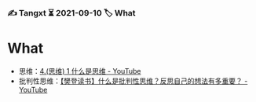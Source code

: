 ### ✍️ Tangxt ⏳ 2021-09-10 🏷️ What

# What

- 思维：[4.(思维) 1 什么是思维 - YouTube](https://www.youtube.com/watch?v=7prmWXm_aAk)
- 批判性思维：[【樊登读书】什么是批判性思维？反思自己的想法有多重要？ - YouTube](https://www.youtube.com/watch?v=MXRIX1PzBAg)